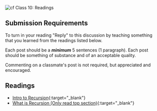 ![cf](http://i.imgur.com/7v5ASc8.png) Class 10: Readings

## Submission Requirements
To turn in your reading "Reply" to this discussion by teaching something that you learned from the 
readings listed below.

Each post should be a ***minimum*** 5 sentences (1 paragraph). Each post should be something of substance and 
of an acceptable quality. 

Commenting on a classmate's post is not required, but appreciated and encouraged.


## Readings
- [Intro to Recursion](https://levelup.gitconnected.com/introduction-to-recursion-7848231b0d1b){:target="_blank"}
- [What is Recursion (Only read top section)](https://www.topcoder.com/community/competitive-programming/tutorials/an-introduction-to-recursion-part-1/){:target="_blank"}
